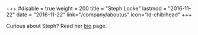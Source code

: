 +++
#disable = true
weight = 200
title = "Steph Locke"
lastmod = "2016-11-22"
date = "2016-11-22"
link="/company/aboutus"
icon="ld-chibihead"
+++

Curious about Steph? Read her [bio](/company/aboutsteph) page.